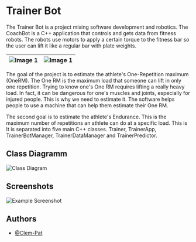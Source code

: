 
# Trainer Bot

The Trainer Bot is a project mixing software development and robotics. 
The CoachBot is a C++ application that controls and gets data from fitness robots. 
The robots use motors to apply a certain torque to the fitness bar so the user can lift it like a regular bar with plate weights. 

| ![Image 1](https://github.com/Clem-Pat/TrainerBot/blob/main/resources/robot1.png) | ![Image 1](https://github.com/Clem-Pat/TrainerBot/blob/main/resources/robot2.png) |
|-------------------------------|-------------------------------|

The goal of the project is to estimate the athlete's One-Repetition maximum (OneRM). The One RM is the maximum load that someone can lift in only one repetition. Trying to know one's One RM requires lifting a really heavy load. In fact, it can be dangerous for one's muscles and joints, especially for injured people. This is why we need to estimate it. 
The software helps people to use a machine that can help them estimate their One RM. 

The second goal is to estimate the athlete's Endurance. This is the maximum number of repetitions an athlete can do at a specific load. This is  
It is separated into five main C++ classes. Trainer, TrainerApp, TrainerBotManager, TrainerDataManager and TrainerPredictor.


## Class Diagramm
![Class Diagram](https://github.com/Clem-Pat/TrainerBot/blob/main/resources/ClassDiagram_1.1.1.png)


## Screenshots

![Example Screenshot](https://github.com/Clem-Pat/TrainerBot/blob/main/resources/Screenshot%202024-06-28%20164925.png)


## Authors

- [@Clem-Pat](https://www.github.com/Clem-Pat)

